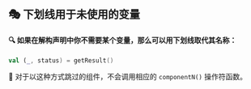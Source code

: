  
## 🎭 下划线用于未使用的变量

#### 🔍 如果在解构声明中你不需要某个变量，那么可以用下划线取代其名称：

```kotlin
val (_, status) = getResult()
```

🚫 对于以这种方式跳过的组件，不会调用相应的 `componentN()` 操作符函数。